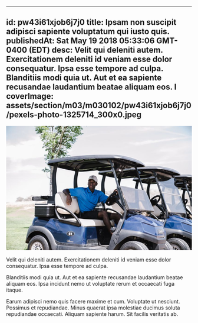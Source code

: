
---
id: pw43i61xjob6j7j0
title: Ipsam non suscipit adipisci sapiente voluptatum qui iusto quis.
publishedAt: Sat May 19 2018 05:33:06 GMT-0400 (EDT)
desc: Velit qui deleniti autem. Exercitationem deleniti id veniam esse dolor consequatur. Ipsa esse tempore ad culpa. Blanditiis modi quia ut. Aut et ea sapiente recusandae laudantium beatae aliquam eos. I
coverImage: assets/section/m03/m030102/pw43i61xjob6j7j0/pexels-photo-1325714_300x0.jpeg
---

![image from pexels.com](assets/section/m03/m030102/pw43i61xjob6j7j0/pexels-photo-1325714.jpeg)

Velit qui deleniti autem. Exercitationem deleniti id veniam esse dolor consequatur. Ipsa esse tempore ad culpa.
 
Blanditiis modi quia ut. Aut et ea sapiente recusandae laudantium beatae aliquam eos. Ipsa incidunt nemo ut voluptate rerum et occaecati fuga itaque.
 
Earum adipisci nemo quis facere maxime et cum. Voluptate ut nesciunt. Possimus et repudiandae. Minus quaerat ipsa molestiae ducimus soluta repudiandae occaecati. Aliquam sapiente harum. Sit facilis veritatis ab.

